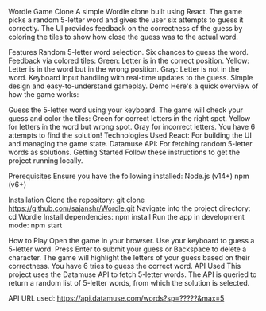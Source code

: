 Wordle Game Clone
A simple Wordle clone built using React. The game picks a random 5-letter word and gives the user six attempts to guess it correctly. The UI provides feedback on the correctness of the guess by coloring the tiles to show how close the guess was to the actual word.

Features
Random 5-letter word selection.
Six chances to guess the word.
Feedback via colored tiles:
Green: Letter is in the correct position.
Yellow: Letter is in the word but in the wrong position.
Gray: Letter is not in the word.
Keyboard input handling with real-time updates to the guess.
Simple design and easy-to-understand gameplay.
Demo
Here's a quick overview of how the game works:

Guess the 5-letter word using your keyboard.
The game will check your guess and color the tiles:
Green for correct letters in the right spot.
Yellow for letters in the word but wrong spot.
Gray for incorrect letters.
You have 6 attempts to find the solution!
Technologies Used
React: For building the UI and managing the game state.
Datamuse API: For fetching random 5-letter words as solutions.
Getting Started
Follow these instructions to get the project running locally.

Prerequisites
Ensure you have the following installed:
Node.js (v14+)
npm (v6+)

Installation
Clone the repository: git clone https://github.com/sajanshr/Wordle.git
Navigate into the project directory: cd Wordle
Install dependencies: npm install
Run the app in development mode: npm start

How to Play
Open the game in your browser.
Use your keyboard to guess a 5-letter word.
Press Enter to submit your guess or Backspace to delete a character.
The game will highlight the letters of your guess based on their correctness.
You have 6 tries to guess the correct word.
API Used
This project uses the Datamuse API to fetch 5-letter words. The API is queried to return a random list of 5-letter words, from which the solution is selected.

API URL used: https://api.datamuse.com/words?sp=?????&max=5
